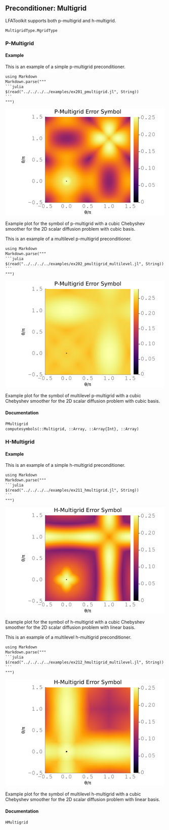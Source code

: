 ## Preconditioner: Multigrid

LFAToolkit supports both p-multigrid and h-multigrid.

```@docs
MultigridType.MgridType
```

### P-Multigrid

#### Example

This is an example of a simple p-multigrid preconditioner.

````@eval
using Markdown
Markdown.parse("""
```julia
$(read("../../../../examples/ex201_pmultigrid.jl", String))
```
""")
````

![](../../img/201_pmultigrid_spectral_radius_2_to_1_2d.png)

Example plot for the symbol of p-multigrid with a cubic Chebyshev smoother for the 2D scalar diffusion problem with cubic basis.

This is an example of a multilevel p-multigrid preconditioner.

````@eval
using Markdown
Markdown.parse("""
```julia
$(read("../../../../examples/ex202_pmultigrid_multilevel.jl", String))
```
""")
````

![](../../img/202_pmultigrid_spectral_radius_4_to_2_to_1_2d.png)

Example plot for the symbol of multilevel p-multigrid with a cubic Chebyshev smoother for the 2D scalar diffusion problem with cubic basis.

#### Documentation

```@docs
PMultigrid
computesymbols(::Multigrid, ::Array, ::Array{Int}, ::Array)
```

### H-Multigrid

#### Example

This is an example of a simple h-multigrid preconditioner.

````@eval
using Markdown
Markdown.parse("""
```julia
$(read("../../../../examples/ex211_hmultigrid.jl", String))
```
""")
````

![](../../img/211_hmultigrid_spectral_radius_2_to_1_2d.png)

Example plot for the symbol of h-multigrid with a cubic Chebyshev smoother for the 2D scalar diffusion problem with linear basis.

This is an example of a multilevel h-multigrid preconditioner.

````@eval
using Markdown 
Markdown.parse("""
```julia
$(read("../../../../examples/ex212_hmultigrid_multilevel.jl", String))
```
""")
````

![](../../img/212_hmultigrid_spectral_radius_4_to_2_to_1_2d.png)

Example plot for the symbol of multilevel h-multigrid with a cubic Chebyshev smoother for the 2D scalar diffusion problem with linear basis.

#### Documentation

```@docs
HMultigrid
```
